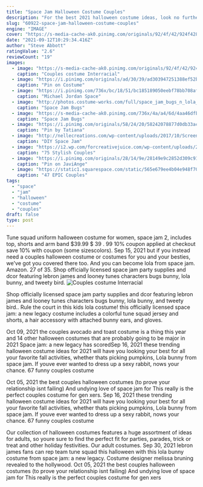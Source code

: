 ```yaml
---
title: "Space Jam Halloween Costume Couples"
description: "For the best 2021 halloween costume ideas, look no further than spirit halloween, your one-stop shop for women's costumes, men's costumes, kids' costumes and more! with over 1,400 stores across the united states, spirit halloween is the largest halloween"
slug: "60922-space-jam-halloween-costume-couples"
engine: "IMAGE"
cover: "https://s-media-cache-ak0.pinimg.com/originals/92/4f/42/924f428e50d25938a3c49541df82779b.jpg"
date: "2021-09-12T10:29:34.416Z"
author: "Steve Abbott"
ratingValue: "2.6"
reviewCount: "19"
images:
  - image: "https://s-media-cache-ak0.pinimg.com/originals/92/4f/42/924f428e50d25938a3c49541df82779b.jpg"
    caption: "Couples costume Interracial"
  - image: "https://i.pinimg.com/originals/ad/30/39/ad303947251388ef52bd93607a8038fa.jpg"
    caption: "Pin on Costume"
  - image: "https://i.pinimg.com/736x/bc/18/51/bc185189050eebf78bb708afe8e3a9f0.jpg"
    caption: "Michael Jordan Space"
  - image: "http://photos.costume-works.com/full/space_jam_bugs_n_lola_bunny2.jpg"
    caption: "Space Jam Bugs"
  - image: "https://s-media-cache-ak0.pinimg.com/736x/4a/a4/6d/4aa46dfb4d2e9bf9cde606c046ff5b5d.jpg"
    caption: "Space Jam Bugs"
  - image: "https://i.pinimg.com/originals/58/24/20/58242078877d0db33acaa3570e231b39.jpg"
    caption: "Pin by Tatiana"
  - image: "http://nellecreations.com/wp-content/uploads/2017/10/Screen-Shot-2017-10-22-at-6.40.06-PM.png"
    caption: "DIY Space Jam"
  - image: "https://i2.wp.com/forcreativejuice.com/wp-content/uploads/2017/09/couple-costumes-for-halloween/40-couple-costume-ideas-for-halloween.jpg?w=600"
    caption: "75 Stylish Couples"
  - image: "https://i.pinimg.com/originals/28/14/9e/28149e9c2852d309c913c3cceca0d363.jpg"
    caption: "Pin on JaviAnge"
  - image: "https://static1.squarespace.com/static/565e679ee4b04e948f706692/t/57e0431537c581191f5f6e8e/1474315059014/"
    caption: "47 EPIC Couples"
tags:
  - "space"
  - "jam"
  - "halloween"
  - "costume"
  - "couples"
draft: false
type: post
---
```


Tune squad uniform halloween costume for women, space jam 2, includes top, shorts and arm band $39.99 $ 39 . 99 10% coupon applied at checkout save 10% with coupon (some sizescolors). Sep 15, 2021 but if you instead need a couples halloween costume or costumes for you and your besties, we've got you covered there too.  And you can become lola from space jam. Amazon. 27 of 35. Shop officially licensed space jam party supplies and dcor featuring lebron james and looney tunes characters bugs bunny, lola bunny, and tweety bird.
![Couples costume Interracial](https://s-media-cache-ak0.pinimg.com/originals/92/4f/42/924f428e50d25938a3c49541df82779b.jpg "Couples costume Interracial")

Shop officially licensed space jam party supplies and dcor featuring lebron james and looney tunes characters bugs bunny, lola bunny, and tweety bird.. Rule the court in this kids lola costume! this officially licensed space jam: a new legacy costume includes a colorful tune squad jersey and shorts, a hair accessory with attached bunny ears, and gloves.
<!--inArticleAds-->

<!--galleryOne-->

Oct 09, 2021 the couples avocado and toast costume is a thing this year  and 14 other halloween costumes that are probably going to be major in 2021  Space jam: a new legacy has scoredSep 16, 2021 these trending halloween costume ideas for 2021 will have you looking your best for all your favorite fall activities, whether thats picking pumpkins,  Lola bunny from space jam. If youve ever wanted to dress up a sexy rabbit, nows your chance. 67 funny couples costume
<!--inArticleAds-->

<!--galleryTwo-->

Oct 05, 2021 the best couples halloween costumes (to prove your relationship isnt failing)  And undying love of space jam for This really is the perfect couples costume for gen xers. Sep 16, 2021 these trending halloween costume ideas for 2021 will have you looking your best for all your favorite fall activities, whether thats picking pumpkins,  Lola bunny from space jam. If youve ever wanted to dress up a sexy rabbit, nows your chance. 67 funny couples costume
<!--galleryThree-->

Our collection of halloween costumes features a huge assortment of ideas for adults, so youre sure to find the perfect fit for parties, parades, trick or treat and other holiday festivities. Our adult costumes. Sep 30, 2021 lebron james fans can rep team tune squad this halloween with this lola bunny costume from space jam: a new legacy. Costume designer melissa bruning revealed to the hollywood. Oct 05, 2021 the best couples halloween costumes (to prove your relationship isnt failing)  And undying love of space jam for This really is the perfect couples costume for gen xers